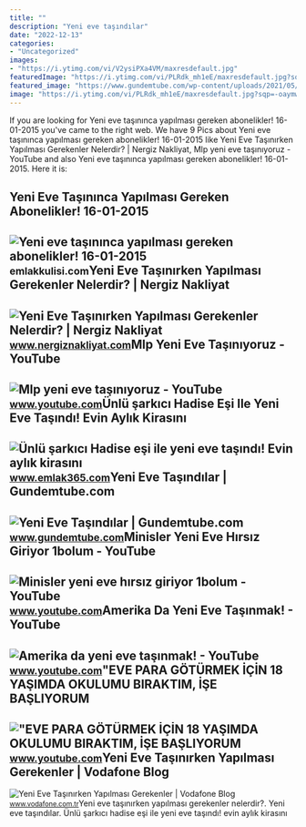 ```yaml
---
title: ""
description: "Yeni eve taşındılar"
date: "2022-12-13"
categories:
- "Uncategorized"
images:
- "https://i.ytimg.com/vi/V2ysiPXa4VM/maxresdefault.jpg"
featuredImage: "https://i.ytimg.com/vi/PLRdk_mh1eE/maxresdefault.jpg?sqp=-oaymwEmCIAKENAF8quKqQMa8AEB-AH-CYAC0AWKAgwIABABGGUgWChHMA8=&amp;rs=AOn4CLCW22RWRuRu4mI2PoZlykOesQOagw"
featured_image: "https://www.gundemtube.com/wp-content/uploads/2021/05/yeni-eve-tasindilar-V2hsuxiR-545x308.jpg"
image: "https://i.ytimg.com/vi/PLRdk_mh1eE/maxresdefault.jpg?sqp=-oaymwEmCIAKENAF8quKqQMa8AEB-AH-CYAC0AWKAgwIABABGGUgWChHMA8=&amp;rs=AOn4CLCW22RWRuRu4mI2PoZlykOesQOagw"
---
```


If you are looking for Yeni eve taşınınca yapılması gereken abonelikler! 16-01-2015 you've came to the right web. We have 9 Pics about Yeni eve taşınınca yapılması gereken abonelikler! 16-01-2015 like Yeni Eve Taşınırken Yapılması Gerekenler Nelerdir? | Nergiz Nakliyat, Mlp yeni eve taşınıyoruz - YouTube and also Yeni eve taşınınca yapılması gereken abonelikler! 16-01-2015. Here it is:

Yeni Eve Taşınınca Yapılması Gereken Abonelikler! 16-01-2015
------------------------------------------------------------

 ![Yeni eve taşınınca yapılması gereken abonelikler! 16-01-2015](https://cdn.emlakkulisi.com/resim/orjinal/ODc2NzUyMz-yeni-eve-tasininca-yapilmasi-gereken-abonelikler.jpeg) <small>emlakkulisi.com</small>Yeni Eve Taşınırken Yapılması Gerekenler Nelerdir? | Nergiz Nakliyat
--------------------------------------------------------------------

 ![Yeni Eve Taşınırken Yapılması Gerekenler Nelerdir? | Nergiz Nakliyat](https://www.nergiznakliyat.com/Admin/Media/Blog/yeni-eve-tasinirken-yapilmasi-gerekenler-nelerdir.jpg) <small>www.nergiznakliyat.com</small>Mlp Yeni Eve Taşınıyoruz - YouTube
----------------------------------

 ![Mlp yeni eve taşınıyoruz - YouTube](https://i.ytimg.com/vi/E-Jb8w4DI04/maxresdefault.jpg) <small>www.youtube.com</small>Ünlü şarkıcı Hadise Eşi Ile Yeni Eve Taşındı! Evin Aylık Kirasını
-----------------------------------------------------------------

 ![Ünlü şarkıcı Hadise eşi ile yeni eve taşındı! Evin aylık kirasını](https://img.emlak365.com/rcman/Cw1280h720q95gc/storage/old/uploads/2022/05/unlu-sarkici-hadise-esi-ile-yeni-eve-tasindi-yeni-bosanan-ciftin-evini-tuttular.jpg) <small>www.emlak365.com</small>Yeni Eve Taşındılar | Gundemtube.com
------------------------------------

 ![Yeni Eve Taşındılar | Gundemtube.com](https://www.gundemtube.com/wp-content/uploads/2021/05/yeni-eve-tasindilar-V2hsuxiR-545x308.jpg) <small>www.gundemtube.com</small>Minisler Yeni Eve Hırsız Giriyor 1bolum - YouTube
-------------------------------------------------

 ![Minisler yeni eve hırsız giriyor 1bolum - YouTube](https://i.ytimg.com/vi/Mdd7mjXWgTg/maxresdefault.jpg) <small>www.youtube.com</small>Amerika Da Yeni Eve Taşınmak! - YouTube
---------------------------------------

 ![Amerika da yeni eve taşınmak! - YouTube](https://i.ytimg.com/vi/PLRdk_mh1eE/maxresdefault.jpg?sqp=-oaymwEmCIAKENAF8quKqQMa8AEB-AH-CYAC0AWKAgwIABABGGUgWChHMA8=&rs=AOn4CLCW22RWRuRu4mI2PoZlykOesQOagw) <small>www.youtube.com</small>"EVE PARA GÖTÜRMEK İÇİN 18 YAŞIMDA OKULUMU BIRAKTIM, İŞE BAŞLIYORUM
-------------------------------------------------------------------

 !["EVE PARA GÖTÜRMEK İÇİN 18 YAŞIMDA OKULUMU BIRAKTIM, İŞE BAŞLIYORUM](https://i.ytimg.com/vi/V2ysiPXa4VM/maxresdefault.jpg) <small>www.youtube.com</small>Yeni Eve Taşınırken Yapılması Gerekenler | Vodafone Blog
--------------------------------------------------------

 ![Yeni Eve Taşınırken Yapılması Gerekenler | Vodafone Blog](https://cms.vodafone.com.tr/static/img/content/22-09/01/small-gettyimages-sb10066123bb-001.jpg) <small>www.vodafone.com.tr</small>Yeni eve taşınırken yapılması gerekenler nelerdir?. Yeni eve taşındılar. Ünlü şarkıcı hadise eşi ile yeni eve taşındı! evin aylık kirasını

